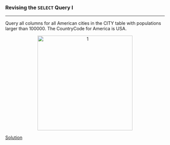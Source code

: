 ### Revising the `SELECT` Query I

---
Query all columns for all American cities in the CITY table with populations larger than 100000. The CountryCode for America is USA.

<p align="center">
<img width="300" alt="1" src="https://github.com/user-attachments/assets/c10d9eb4-8f3b-4151-87bc-2e5e6bc367ac" />
</p>


[Solution](./s1.md)
